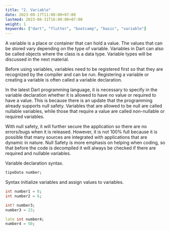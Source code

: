```yaml
---
title: "2. Variable"
date: 2023-08-17T11:00:00+07:00
lastmod: 2023-08-31T16:00:00+07:00
weight: 1
keywords: ["dart", "flutter", "bootcamp", "basic", "variable"]
---
```


A variable is a place or container that can hold a value. The values that can be stored vary depending on the type of variable. Variables in Dart can also be called objects where the class is a data type. Variable types will be discussed in the next material.

Before using variables, variables need to be registered first so that they are recognized by the compiler and can be run. Registering a variable or creating a variable is often called a variable declaration.

In the latest Dart programming language, it is necessary to specify in the variable declaration whether it is allowed to have no value or required to have a value. This is because there is an update that the programming already supports null safety. Variables that are allowed to be null are called nullable variables, while those that require a value are called non-nullable or required variables.

With null safety, it will further secure the application so there are no errors/bugs when it is released. However, it is not 100% full because it is possible that many sources are integrated with applications that are dynamic in nature. Null Safety is more emphasis on helping when coding, so that before the code is decompiled it will always be checked if there are required and nullable variables.

Variable declaration syntax.

```dart
tipeData number;
```

Syntax initialize variables and assign values to variables.

```dart
int number1 = 8;
int number2 = 6;

int? number3;
number3 = 23;

late int number4;
number4 = 50;
```

<br>
